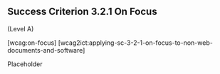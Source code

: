 ## Success Criterion 3.2.1 On Focus

(Level A)

[wcag:on-focus]
[wcag2ict:applying-sc-3-2-1-on-focus-to-non-web-documents-and-software]

Placeholder
